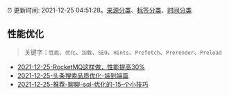 :alarm_clock: 更新时间: 2021-12-25 04:51:28。[来源分类](../README.md)、[标签分类](../TAGS.md)、[时间分类](../TIMELINE.md)

## 性能优化


> 关键字：`性能`、`优化`、`加载`、`SEO`、`Hints`、`Prefetch`、`Prerender`、`Preload`



- [2021-12-25-RocketMQ这样做，性能提高30%](https://toutiao.io/k/2m201is) 
- [2021-12-25-头条搜索品质优化-端到端篇](https://toutiao.io/k/8nf7n5c) 
- [2021-12-25-推荐-聊聊-sql-优化的-15-个小技巧](https://toutiao.io/k/a94tblq) 